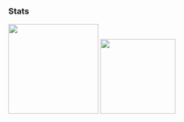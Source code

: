 
### Stats
<div>
  <img height="180em" src="https://github-readme-stats.vercel.app/api?username=itspinger&count_private=true&show_icons=true&theme=dark&country_code=serbia" />
  <img height="150em" src="https://github-readme-stats.vercel.app/api/top-langs/?username=ITSPINGER&theme=dark&langs_count=6&count_private=true&layout=compact" />
</div>
